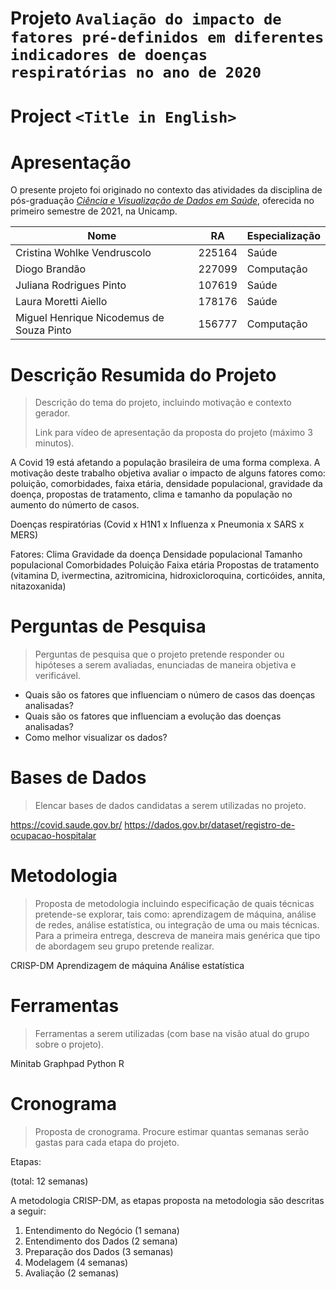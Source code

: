 # Projeto `Avaliação do impacto de fatores pré-definidos em diferentes indicadores de doenças respiratórias no ano de 2020`
# Project `<Title in English>`

# Apresentação

O presente projeto foi originado no contexto das atividades da disciplina de pós-graduação [*Ciência e Visualização de Dados em Saúde*](https://github.com/datasci4health/home), oferecida no primeiro semestre de 2021, na Unicamp.

 |Nome  | RA | Especialização|
 |--|--|--|
 | Cristina Wohlke Vendruscolo  | 225164  | Saúde|
 | Diogo Brandão  | 227099  | Computação|
 | Juliana Rodrigues Pinto | 107619  | Saúde|
 | Laura Moretti Aiello  | 178176  | Saúde|
 | Miguel Henrique Nicodemus de Souza Pinto  | 156777  | Computação|


# Descrição Resumida do Projeto
> Descrição do tema do projeto, incluindo motivação e contexto gerador.
> 
> Link para vídeo de apresentação da proposta do projeto (máximo 3 minutos).

A Covid 19 está afetando a população brasileira de uma forma complexa. A motivação deste trabalho objetiva  avaliar o impacto de alguns fatores como: poluição, comorbidades, faixa etária, densidade populacional, gravidade da doença, propostas de tratamento, clima e tamanho da população no aumento do númerto de casos.

Doenças respiratórias (Covid x H1N1 x Influenza x Pneumonia x SARS x MERS)

Fatores:
   Clima
   Gravidade da doença
   Densidade populacional
   Tamanho populacional
   Comorbidades
   Poluição
   Faixa etária
   Propostas de tratamento (vitamina D, ivermectina, azitromicina, hidroxicloroquina, corticóides, annita, nitazoxanida)

# Perguntas de Pesquisa
> Perguntas de pesquisa que o projeto pretende responder ou hipóteses a serem avaliadas, enunciadas de maneira objetiva e verificável.

- Quais são os fatores que influenciam o número de casos das doenças analisadas?
- Quais são os fatores que influenciam a evolução das doenças analisadas?
- Como melhor visualizar os dados?

# Bases de Dados
> Elencar bases de dados candidatas a serem utilizadas no projeto.

https://covid.saude.gov.br/
https://dados.gov.br/dataset/registro-de-ocupacao-hospitalar


# Metodologia
> Proposta de metodologia incluindo especificação de quais técnicas pretende-se explorar, tais como: aprendizagem de máquina, análise de redes, análise estatística, ou integração de uma ou mais técnicas. Para a primeira entrega, descreva de maneira mais genérica que tipo de abordagem seu grupo pretende realizar.

CRISP-DM
Aprendizagem de máquina
Análise estatística

# Ferramentas
> Ferramentas a serem utilizadas (com base na visão atual do grupo sobre o projeto).

Minitab
Graphpad
Python
R


# Cronograma
> Proposta de cronograma. Procure estimar quantas semanas serão gastas para cada etapa do projeto.

Etapas:

(total: 12 semanas)

A metodologia CRISP-DM, as etapas proposta na metodologia são descritas a seguir:

1. Entendimento do Negócio (1 semana)
2. Entendimento dos Dados (2 semana)
3. Preparação dos Dados (3 semanas)
4. Modelagem (4 semanas)
5. Avaliação (2 semanas)





